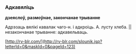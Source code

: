 ### Адкавяліць
**дзеяслоў, размоўнае, закончанае трыванне**

Адрэзаць вялікі кавалак чаго-н. і адкроіць. А. лусту хлеба. || незакончанае трыванне: адкавельваць.

<a rel="author">[http://rv-blr.com/](http://rv-blr.com/slounik.jsp?letterId=0&maskId=0&pageId=123)</a>
